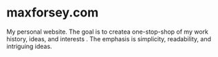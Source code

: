 # maxforsey.com
My personal website. The goal is to createa one-stop-shop of my work history, ideas, and interests .
The emphasis is simplicity, readability, and intriguing ideas.

